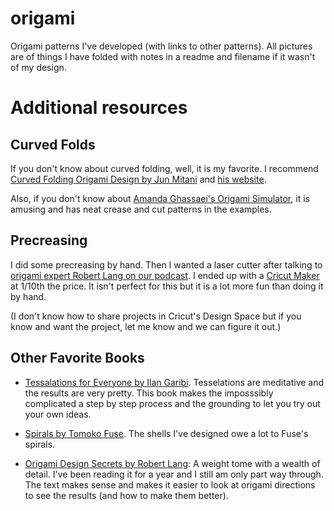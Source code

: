# origami
Origami patterns I've developed (with links to other patterns). All pictures are of things I have folded with notes in a readme and filename if it wasn't of my design.

# Additional resources


## Curved Folds
If you don't know about curved folding, well, it is my favorite. I recommend [Curved Folding Origami Design by Jun Mitani](https://www.amazon.com/Curved-Folding-Origami-Design-Jun-Mitani/dp/0367180251/) and [his website](http://mitani.cs.tsukuba.ac.jp/en/).

Also, if you don't know about [Amanda Ghassaei's Origami Simulator](http://www.amandaghassaei.com/projects/origami_simulator/), it is amusing and has neat crease and cut patterns in the examples.

## Precreasing
I did some precreasing by hand. Then I wanted a laser cutter after talking to [origami expert Robert Lang on our podcast](https://embedded.fm/episodes/313). I ended up with a [Cricut Maker](https://cricut.com/en_us/cricut-maker) at 1/10th the price. It isn't perfect for this but it is a lot more fun than doing it by hand.

(I don't know how to share projects in Cricut's Design Space but if you know and want the project, let me know and we can figure it out.)

## Other Favorite Books

* [Tessalations for Everyone by Ilan Garibi](https://www.amazon.com/Origami-Tessellations-Everyone-Original-Designs/dp/9659270003/). Tesselations are meditative and the results are very pretty. This book makes the imposssibly complicated a step by step process and the grounding to let you try out your own ideas.

* [Spirals by Tomoko Fuse](https://viereck-verlag.de/en/produkt/spiral-origami-art-design/). The shells I've designed owe a lot to Fuse's spirals.

* [Origami Design Secrets by Robert Lang](https://www.amazon.com/Origami-Design-Secrets-Mathematical-Methods/dp/1568814364/): A weight tome with a wealth of detail. I've been reading it for a year and I still am only part way through. The text makes sense and makes it easier to look at origami directions to see the results (and how to make them better).


